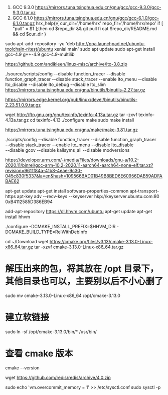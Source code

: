1. GCC 9.3.0
https://mirrors.tuna.tsinghua.edu.cn/gnu/gcc/gcc-9.3.0/gcc-9.3.0.tar.xz
2. GCC 6.1.0
https://mirrors.tuna.tsinghua.edu.cn/gnu/gcc/gcc-6.1.0/gcc-6.1.0.tar.gz
hrx_help(){
    cur_dir='/home/hrx'
    repo_fir='/home/hrx/repo'
    if [ "pull" = $1 ];then
        cd $repo_dir && git pull
    fi
    cat $repo_dir/README.md && cd $cur_dir
}

sudo apt-add-repository -yu 'deb http://ppa.launchpad.net/ubuntu-toolchain-r/test/ubuntu xenial main'
sudo apt update
sudo apt-get install gcc-4.9 g++-4.9 gcc-4.9-multilib

https://github.com/andikleen/linux-misc/archive/lto-3.8.zip

./source/scripts/config --disable function_tracer --disable function_graph_tracer --disable stack_tracer --enable lto_menu --disable lto_disable --disable lto_debug --disable lto_slim
https://mirrors.tuna.tsinghua.edu.cn/gnu/binutils/binutils-2.27.tar.gz

https://mirrors.edge.kernel.org/pub/linux/devel/binutils/binutils-2.23.51.0.9.tar.gz

wget http://ftp.gnu.org/gnu/texinfo/texinfo-4.13a.tar.gz
tar -zxvf texinfo-4.13a.tar.gz
cd texinfo-4.13
./configure
make
sudo make install

https://mirrors.tuna.tsinghua.edu.cn/gnu/make/make-3.81.tar.gz

./scripts/config --disable function_tracer --disable function_graph_tracer \
			--disable stack_tracer --enable lto_menu --disable lto_disable \
			--disable gcov --disable kallsyms_all --disable modversions

https://developer.arm.com/-/media/Files/downloads/gnu-a/10.2-2020.11/binrel/gcc-arm-10.2-2020.11-aarch64-aarch64-none-elf.tar.xz?revision=9611f84a-41b8-4eae-9c30-045c830f5337&la=en&hash=109566BAD01B49B8BED6E60956DAB59ADFABAE62


apt-get update
apt-get install software-properties-common apt-transport-https
apt-key adv --recv-keys --keyserver hkp://keyserver.ubuntu.com:80 0xB4112585D386EB94

add-apt-repository https://dl.hhvm.com/ubuntu
apt-get update
apt-get install hhvm

./configure -DCMAKE_INSTALL_PREFIX=$HHVM_DIR -DCMAKE_BUILD_TYPE=RelWithDebInfo

cd ~/Download
wget https://cmake.org/files/v3.13/cmake-3.13.0-Linux-x86_64.tar.gz
tar -xzvf cmake-3.13.0-Linux-x86_64.tar.gz

# 解压出来的包，将其放在 /opt 目录下，其他目录也可以，主要别以后不小心删了
sudo mv cmake-3.13.0-Linux-x86_64 /opt/cmake-3.13.0

# 建立软链接
sudo ln -sf /opt/cmake-3.13.0/bin/*  /usr/bin/

# 查看 cmake 版本
cmake --version

wget https://github.com/redis/redis/archive/4.0.zip

sudo echo 'vm.overcommit_memory = 1' >> /etc/sysctl.conf
sudo sysctl -p
